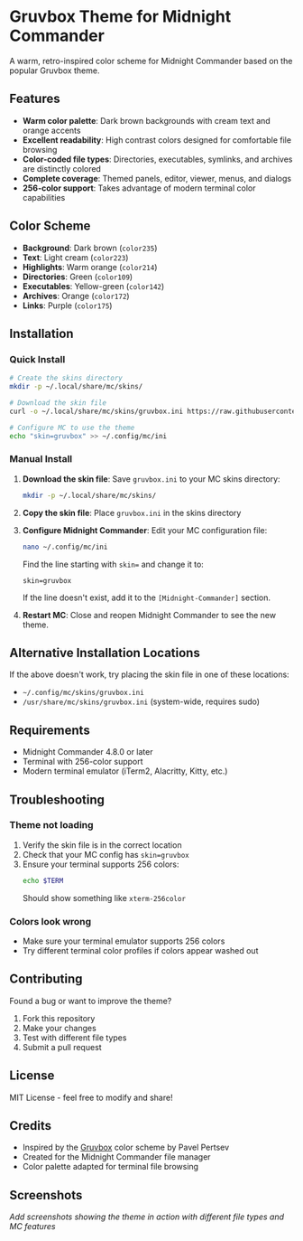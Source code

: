 # Gruvbox Theme for Midnight Commander

A warm, retro-inspired color scheme for Midnight Commander based on the popular Gruvbox theme.


## Features

- **Warm color palette**: Dark brown backgrounds with cream text and orange accents
- **Excellent readability**: High contrast colors designed for comfortable file browsing  
- **Color-coded file types**: Directories, executables, symlinks, and archives are distinctly colored
- **Complete coverage**: Themed panels, editor, viewer, menus, and dialogs
- **256-color support**: Takes advantage of modern terminal color capabilities

## Color Scheme

- **Background**: Dark brown (`color235`)
- **Text**: Light cream (`color223`) 
- **Highlights**: Warm orange (`color214`)
- **Directories**: Green (`color109`)
- **Executables**: Yellow-green (`color142`)
- **Archives**: Orange (`color172`)
- **Links**: Purple (`color175`)

## Installation

### Quick Install

```bash
# Create the skins directory
mkdir -p ~/.local/share/mc/skins/

# Download the skin file
curl -o ~/.local/share/mc/skins/gruvbox.ini https://raw.githubusercontent.com/USERNAME/mc-gruvbox-skin/main/gruvbox.ini

# Configure MC to use the theme
echo "skin=gruvbox" >> ~/.config/mc/ini
```

### Manual Install

1. **Download the skin file**: Save `gruvbox.ini` to your MC skins directory:
   ```bash
   mkdir -p ~/.local/share/mc/skins/
   ```

2. **Copy the skin file**: Place `gruvbox.ini` in the skins directory

3. **Configure Midnight Commander**: Edit your MC configuration file:
   ```bash
   nano ~/.config/mc/ini
   ```
   
   Find the line starting with `skin=` and change it to:
   ```
   skin=gruvbox
   ```
   
   If the line doesn't exist, add it to the `[Midnight-Commander]` section.

4. **Restart MC**: Close and reopen Midnight Commander to see the new theme.

## Alternative Installation Locations

If the above doesn't work, try placing the skin file in one of these locations:

- `~/.config/mc/skins/gruvbox.ini`
- `/usr/share/mc/skins/gruvbox.ini` (system-wide, requires sudo)

## Requirements

- Midnight Commander 4.8.0 or later
- Terminal with 256-color support
- Modern terminal emulator (iTerm2, Alacritty, Kitty, etc.)

## Troubleshooting

### Theme not loading
1. Verify the skin file is in the correct location
2. Check that your MC config has `skin=gruvbox`
3. Ensure your terminal supports 256 colors:
   ```bash
   echo $TERM
   ```
   Should show something like `xterm-256color`

### Colors look wrong
- Make sure your terminal emulator supports 256 colors
- Try different terminal color profiles if colors appear washed out

## Contributing

Found a bug or want to improve the theme? 

1. Fork this repository
2. Make your changes
3. Test with different file types
4. Submit a pull request

## License

MIT License - feel free to modify and share!

## Credits

- Inspired by the [Gruvbox](https://github.com/morhetz/gruvbox) color scheme by Pavel Pertsev
- Created for the Midnight Commander file manager
- Color palette adapted for terminal file browsing

## Screenshots

*Add screenshots showing the theme in action with different file types and MC features*
